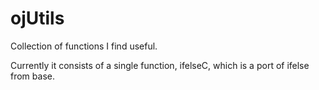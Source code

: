 ojUtils
=======

Collection of functions I find useful.

Currently it consists of a single function, ifelseC, which is a port of ifelse from base.

